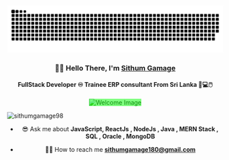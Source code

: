 <!-- cover photo -->
<div align="center">
  <a href="https://github.com/SithumGamage98?tab=repositories">
  <img  src="https://github.com/1999AZZAR/1999AZZAR/blob/main/resources/img/grid-snake.svg"
       alt="snake" /></a>
</div>

<h3 align="center"> 🧟‍♂️ Hello There, I'm <a href="https://sidbelbase.me">Sithum Gamage</a></h3></center>

<!--header-->
<h4 align="center">FullStack Developer ♾️ Trainee ERP consultant From Sri Lanka 🧉💻🖱️
</h4>

<!--welcome text -->
<div align="center">
<div style="position: relative; display: inline-block;">
    <img src="https://readme-typing-svg.herokuapp.com?color=fff&width=480&height=65&lines=WELCOME+TO+MY+PROFILE+.+.+.;+.+.+.&center=true" alt="Welcome Image">
    <div style="position: absolute; top: 0; left: 0; width: 100%; height: 100%; background-color: rgba(0, 255, 0, 0.5);"></div>
</div>

<!-- Programmer image-->
<p align="left"> <img src="https://komarev.com/ghpvc/?username=sithumgamage98&label=Profile%20views&color=0e75b6&style=flat" alt="sithumgamage98" /></p>

<!--profile details-->
- 😎 Ask me about **JavaScript, ReactJs , NodeJs , Java , MERN Stack , SQL , Oracle , MongoDB**

- 👨‍💻 How to reach me **sithumgamage180@gmail.com**






